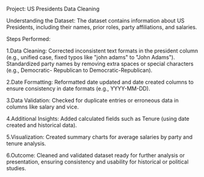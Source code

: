 Project: US Presidents Data Cleaning

Understanding the Dataset:
The dataset contains information about US Presidents, including their names, prior roles, party affiliations, and salaries.


Steps Performed:

1.Data Cleaning:
Corrected inconsistent text formats in the president column (e.g., unified case, fixed typos like "john adams" to "John Adams").
Standardized party names by removing extra spaces or special characters (e.g., Democratic- Republican to Democratic-Republican).

2.Date Formatting:
Reformatted date updated and date created columns to ensure consistency in date formats (e.g., YYYY-MM-DD).

3.Data Validation:
Checked for duplicate entries or erroneous data in columns like salary and vice.

4.Additional Insights:
Added calculated fields such as Tenure (using date created and historical data).

5.Visualization:
Created summary charts for average salaries by party and tenure analysis.

6.Outcome:
Cleaned and validated dataset ready for further analysis or presentation, ensuring consistency and usability for historical or political studies.
